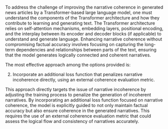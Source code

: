 To address the challenge of improving the narrative coherence in generated news articles by a Transformer-based large language model, one must understand the components of the Transformer architecture and how they contribute to learning and generating text. The Transformer architecture relies on self-attention mechanisms, embedding layers, positional encoding, and the interplay between its encoder and decoder blocks (if applicable) to understand and generate language. Enhancing narrative coherence without compromising factual accuracy involves focusing on capturing the long-term dependencies and relationships between parts of the text, ensuring that the model generates logically connected and coherent narratives.

The most effective approach among the options provided is:

2. Incorporate an additional loss function that penalizes narrative incoherence directly, using an external coherence evaluation metric.

This approach directly targets the issue of narrative incoherence by adjusting the training process to penalize the generation of incoherent narratives. By incorporating an additional loss function focused on narrative coherence, the model is explicitly guided to not only maintain factual accuracy but also ensure coherence in the generated narratives. This requires the use of an external coherence evaluation metric that could assess the logical flow and consistency of narratives accurately.